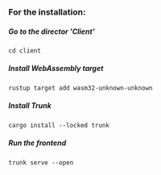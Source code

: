 ### For the installation:
##### Go to the director 'Client'
`cd client`
##### Install WebAssembly target
`rustup target add wasm32-unknown-unknown`
##### Install Trunk
`cargo install --locked trunk`
##### Run the frontend 
`trunk serve --open` 

